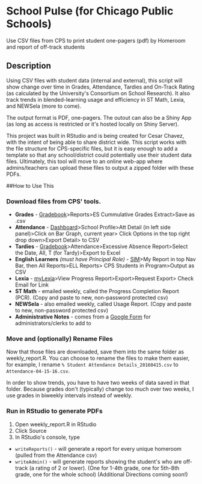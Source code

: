 # School Pulse (for Chicago Public Schools)
Use CSV files from CPS to print student one-pagers (pdf) by Homeroom and report of off-track students

## Description
Using CSV files with student data (internal and external), this script will show change over time in Grades, Attendance, Tardies and On-Track Rating (as calculated by the University's Consortium on School Research). It also track trends in blended-learning usage and efficiency in ST Math, Lexia, and NEWSela (more to come). 

The output format is PDF, one-pagers. The outout can also be a Shiny App (as long as access is restricted or it's hosted locally on Shiny Server). 

This project was built in RStudio and is being created for Cesar Chavez, with the intent of being able to share district wide. This script works with the file structure for CPS-specific files, but it is easy enough to add a template so that any school/district could potentially use their student data files.  Ultimately, this tool will move to an online web-app where admins/teachers can upload these files to output a zipped folder with these PDFs.

##How to Use This

### Download files from CPS' tools.
 * **Grades** - [Gradebook](https://gradebook.cps.k12.il.us)>Reports>ES Cummulative Grades Extract>Save as .csv
 * **Attendance** - [Dashboard](https://dashboard.cps.edu/Dashboard)>School Profile>Att Detail (in left side panel)>Click on Bar Graph, current year> Click Options in the top right drop down>Export Detail> to CSV
 * **Tardies** - [Gradebook](https://gradebook.cps.k12.il.us)>Attendance>Excessive Absence Report>Select the Date, All, T (for Tardy)>Export to Excel
 * **English Learners** *(must have Principal Role)* - [SIM](https://sim.cps.k12.il.us)>My Report in top Nav Bar, then All Reports>ELL Reports> CPS Students in Program>Output as CSV
 * **Lexia** - [myLexia](https://mylexia.com)>View Progress Report>Export>Request Export> Check Email for Link
 * **ST Math** - emailed weekly, called the Progress Completion Report (PCR). (Copy and paste to new, non-password protected csv)
 * **NEWSela** - also emailed weekly, called Usage Report. (Copy and paste to new, non-password protected csv)
 * **Administrative Notes** - comes from a [Google Form](http://goo.gl/forms/GPIlJi7KRo) for administrators/clerks to add to
 
### Move and (optionally) Rename  Files
Now that those files are downloaded, save them into the same folder as weekly_report.R. You can choose to rename the files to make them easier, for example, I rename `% Student Attendance Details_20160415.csv` to `Attendance-04-15-16.csv`.

In order to show trends, you have to have two weeks of data saved in that folder. Because grades don't (typically) change too much over two weeks, I use grades in biweekly intervals instead of weekly. 

### Run in RStudio to generate PDFs 

1. Open weekly_report.R in RStudio
2. Click Source
3. In RStudio's console, type
  * `writeReports()` - will generate a report for every unique homeroom (pulled from the Attendance csv)
  *  `writeAdmin()` - will generate reports showing the student's who are off-track (a rating of 2 or lower). (One for 1-4th grade, one for 5th-8th grade, one for the whole school)
(Additional Directions coming soon!)
